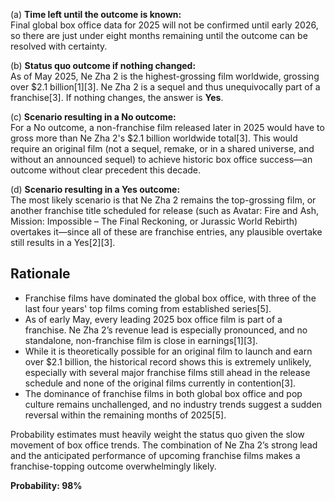 (a) **Time left until the outcome is known:**  
Final global box office data for 2025 will not be confirmed until early 2026, so there are just under eight months remaining until the outcome can be resolved with certainty.

(b) **Status quo outcome if nothing changed:**  
As of May 2025, Ne Zha 2 is the highest-grossing film worldwide, grossing over $2.1 billion[1][3]. Ne Zha 2 is a sequel and thus unequivocally part of a franchise[3]. If nothing changes, the answer is **Yes**.

(c) **Scenario resulting in a No outcome:**  
For a No outcome, a non-franchise film released later in 2025 would have to gross more than Ne Zha 2's $2.1 billion worldwide total[3]. This would require an original film (not a sequel, remake, or in a shared universe, and without an announced sequel) to achieve historic box office success—an outcome without clear precedent this decade.

(d) **Scenario resulting in a Yes outcome:**  
The most likely scenario is that Ne Zha 2 remains the top-grossing film, or another franchise title scheduled for release (such as Avatar: Fire and Ash, Mission: Impossible – The Final Reckoning, or Jurassic World Rebirth) overtakes it—since all of these are franchise entries, any plausible overtake still results in a Yes[2][3].

## Rationale

- Franchise films have dominated the global box office, with three of the last four years' top films coming from established series[5].
- As of early May, every leading 2025 box office film is part of a franchise. Ne Zha 2’s revenue lead is especially pronounced, and no standalone, non-franchise film is close in earnings[1][3].
- While it is theoretically possible for an original film to launch and earn over $2.1 billion, the historical record shows this is extremely unlikely, especially with several major franchise films still ahead in the release schedule and none of the original films currently in contention[3].
- The dominance of franchise films in both global box office and pop culture remains unchallenged, and no industry trends suggest a sudden reversal within the remaining months of 2025[5].

Probability estimates must heavily weight the status quo given the slow movement of box office trends. The combination of Ne Zha 2’s strong lead and the anticipated performance of upcoming franchise films makes a franchise-topping outcome overwhelmingly likely.

**Probability: 98%**